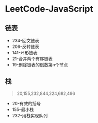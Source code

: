 # LeetCode-JavaScript

## 链表
- 234-回文链表
- 206-反转链表
- 141-环形链表
- 21-合并两个有序链表
- 19-删除链表的倒数第n个节点

## 栈
> 20,155,232,844,224,682,496

- 20-有效的括号
- 155-最小栈
- 232-用栈实现队列
